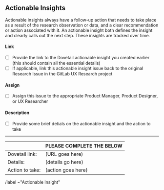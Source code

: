 ## Actionable Insights
Actionable insights always have a follow-up action that needs to take place as a result of the research observation or data, and a clear recommendation or action associated with it. An actionable insight both defines the insight and clearly calls out the next step. These insights are tracked over time.

#### Link

- [ ] Provide the link to the Dovetail actionable insight you created earlier (this should contain all the essential details)
- [ ] If applicable, link this actionable insight issue back to the original Research Issue in the GitLab UX Research project

#### Assign

- [ ] Assign this issue to the appropriate Product Manager, Product Designer, or UX Researcher

#### Description

- [ ] Provide some brief detials on the actionable insight and the action to take

-------------------------------------------------------------------------------

|   |  PLEASE COMPLETE THE BELOW  |
| ------ | ------ |
| Dovetail link: | (URL goes here) |
| Details: | (details go here) |
| Action to take: | (action goes here) |

 /label ~"Actionable Insight" 
